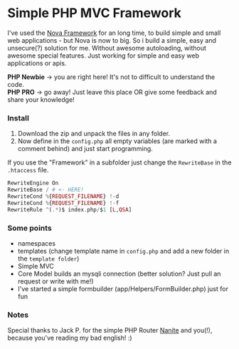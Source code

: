 # Simple PHP MVC Framework

I've used the [Nova Framework](https://github.com/nova-framework) for an long time, to build simple and small web applications - but Nova is now to big. So i build a simple, easy and unsecure(?) solution for me. Without awesome autoloading, without awesome special features. Just working for simple and easy web applications or apis.

**PHP Newbie** -> you are right here! It's not to difficult to understand the code.  
**PHP PRO** -> go away! Just leave this place OR give some feedback and share your knowledge!

### Install

1. Download the zip and unpack the files in any folder.  
2. Now define in the `config.php` all empty variables (are marked with a comment behind) and just start programming.

If you use the "Framework" in a subfolder just change the `RewriteBase` in the `.htaccess` file.

``` php
RewriteEngine On
RewriteBase / # <- HERE!
RewriteCond %{REQUEST_FILENAME} !-d
RewriteCond %{REQUEST_FILENAME} !-f
RewriteRule ^(.*)$ index.php/$1 [L,QSA]
```

### Some points
- namespaces
- templates (change template name in `config.php` and add a new folder in the `template folder`)
- Simple MVC
- Core Model builds an mysqli connection (better solution? Just pull an request or write with me!)
- I've started a simple formbuilder (app/Helpers/FormBuilder.php) just for fun

### Notes

Special thanks to Jack P. for the simple PHP Router [Nanite](https://github.com/nirix/nanite) and you(!), because you've reading my bad english! :)
